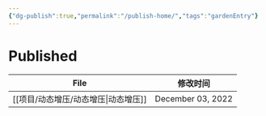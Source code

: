 ```yaml
---
{"dg-publish":true,"permalink":"/publish-home/","tags":"gardenEntry"}
---
```


# Published

| File                      | 修改时间              |
| ------------------------- | ----------------- |
| [[项目/动态增压/动态增压\|动态增压]] | December 03, 2022 |


